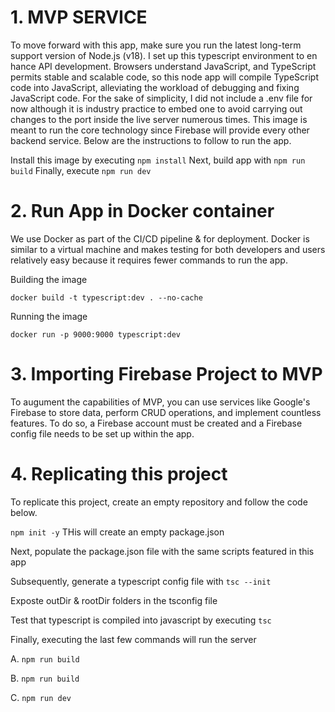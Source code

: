 # 1. MVP SERVICE

To move forward with this app, make sure you run the latest long-term support version of Node.js (v18). I set up this typescript environment to en hance API development. Browsers understand JavaScript, and TypeScript permits stable and scalable code, so this node app will compile TypeScript code into JavaScript, alleviating the workload of debugging and fixing JavaScript code. For the sake of simplicity, I did not include a .env file for now although it is industry practice to embed one to avoid carrying out changes to the port inside the live server numerous times. This image is meant to run the core technology since Firebase will provide every other backend service. Below are the instructions to follow to run the app.

Install this image by executing `npm install`
Next, build app with `npm run build`
Finally, execute `npm run dev`

# 2. Run App in Docker container

We use Docker as part of the CI/CD pipeline & for deployment.
Docker is similar to a virtual machine and makes testing for both developers and users relatively easy because it requires fewer commands to run the app.

Building the image

`docker build -t typescript:dev . --no-cache`

Running the image

`docker run -p 9000:9000 typescript:dev`

# 3. Importing Firebase Project to MVP

To augument the capabilities of MVP, you can use services like Google's Firebase to store data, perform CRUD operations, and implement countless features. To do so, a Firebase account must be created and a Firebase config file needs to be set up within the app.

# 4. Replicating this project

To replicate this project, create an empty repository and follow the code below.

`npm init -y` THis will create an empty package.json

Next, populate the package.json file with the same scripts featured in this app

Subsequently, generate a typescript config file with `tsc --init`

Exposte outDir & rootDir folders in the tsconfig file

Test that typescript is compiled into javascript by executing `tsc`

Finally, executing the last few commands will run the server

A. `npm run build`

B. `npm run build`

C. `npm run dev`

